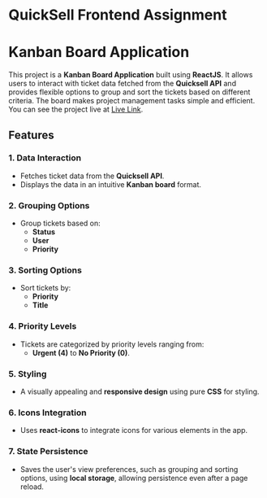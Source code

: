 # QuickSell Frontend Assignment
# Kanban Board Application

This project is a **Kanban Board Application** built using **ReactJS**. It allows users to interact with ticket data fetched from the **Quicksell API** and provides flexible options to group and sort the tickets based on different criteria. The board makes project management tasks simple and efficient. You can see the project live at [Live Link](#).

## Features

### 1. **Data Interaction**
   - Fetches ticket data from the **Quicksell API**.
   - Displays the data in an intuitive **Kanban board** format.

### 2. **Grouping Options**
   - Group tickets based on:
     - **Status**
     - **User**
     - **Priority**

### 3. **Sorting Options**
   - Sort tickets by:
     - **Priority**
     - **Title**

### 4. **Priority Levels**
   - Tickets are categorized by priority levels ranging from:
     - **Urgent (4)** to **No Priority (0)**.

### 5. **Styling**
   - A visually appealing and **responsive design** using pure **CSS** for styling.

### 6. **Icons Integration**
   - Uses **react-icons** to integrate icons for various elements in the app.

### 7. **State Persistence**
   - Saves the user's view preferences, such as grouping and sorting options, using **local storage**, allowing persistence even after a page reload.


